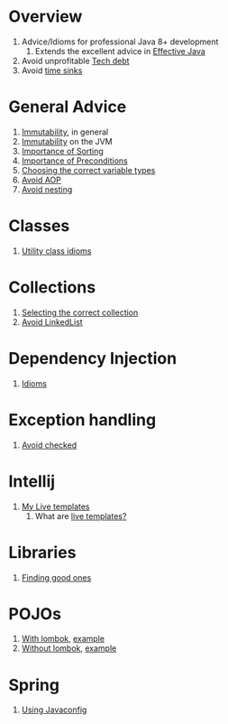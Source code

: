 # Overview
1. Advice/Idioms for professional Java 8+ development
    1. Extends the excellent advice in [Effective Java](https://www.amazon.com/Effective-Java-Joshua-Bloch/dp/0134685997)
1. Avoid unprofitable [Tech debt](https://en.wikipedia.org/wiki/Technical_debt)
1. Avoid [time sinks](https://en.wikipedia.org/wiki/Time_sink)


# General Advice
1. [Immutability](./immutability.md), in general
1. [Immutability](./jvm-immutability.md) on the JVM
1. [Importance of Sorting](./sorting.md)
1. [Importance of Preconditions](./preconditions.md)
1. [Choosing the correct variable types](./strings.avoid.md)
1. [Avoid AOP](./frameworks.no-aop.md)
1. [Avoid nesting](./control-flow.minimize-nesting.md)


# Classes
1. [Utility class idioms](./classes.utility.md)


# Collections
1. [Selecting the correct collection](./collections.selecting.md)
1. [Avoid LinkedList](./collections.no-linkedlist.md)


# Dependency Injection
1. [Idioms](./dependency-injection.md)


# Exception handling
1. [Avoid checked](exceptions.no-checked.md)


# Intellij
1. [My Live templates](./intellij)
    1. What are [live templates?](https://www.jetbrains.com/help/idea/using-live-templates.html)


# Libraries
1. [Finding good ones](../general/libraries.md)


# POJOs
1. [With lombok](./pojos.lombok.java8-11.md), [example](./pojo.example-3.md)
1. [Without lombok](./pojos.core.java8-11.md), [example](./pojo.example-1.md)


# Spring
1. [Using Javaconfig](./spring.javaconfig.md)
